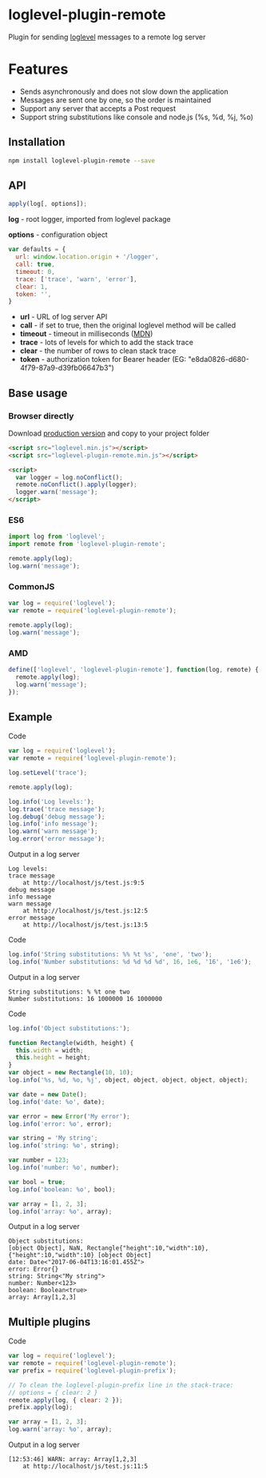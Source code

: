 # loglevel-plugin-remote
Plugin for sending [loglevel](https://github.com/pimterry/loglevel) messages to a remote log server

# Features
- Sends asynchronously and does not slow down the application
- Messages are sent one by one, so the order is maintained
- Support any server that accepts a Post request
- Support string substitutions like console and node.js (%s, %d, %j, %o)

## Installation

```sh
npm install loglevel-plugin-remote --save
```

## API

```javascript
apply(log[, options]);
```

**log** - root logger, imported from loglevel package

**options** - configuration object

```javascript
var defaults = {
  url: window.location.origin + '/logger',
  call: true,
  timeout: 0,
  trace: ['trace', 'warn', 'error'],
  clear: 1,
  token: '',
}
```

- **url** - URL of log server API
- **call** - if set to true, then the original loglevel method will be called
- **timeout** - timeout in milliseconds ([MDN](https://developer.mozilla.org/docs/Web/API/XMLHttpRequest/timeout))
- **trace** - lots of levels for which to add the stack trace
- **clear** - the number of rows to clean stack trace
- **token** - authorization token for Bearer header (EG: "e8da0826-d680-4f79-87a9-d39fb06647b3")

## Base usage

### Browser directly

Download [production version](https://raw.githubusercontent.com/kutuluk/loglevel-plugin-remote/master/dist/loglevel-plugin-remote.min.js)
and copy to your project folder
```html
<script src="loglevel.min.js"></script>
<script src="loglevel-plugin-remote.min.js"></script>

<script>
  var logger = log.noConflict();
  remote.noConflict().apply(logger);
  logger.warn('message');
</script>
```

### ES6
```javascript
import log from 'loglevel';
import remote from 'loglevel-plugin-remote';

remote.apply(log);
log.warn('message');
```

### CommonJS
```javascript
var log = require('loglevel');
var remote = require('loglevel-plugin-remote');

remote.apply(log);
log.warn('message');
```

### AMD
```javascript
define(['loglevel', 'loglevel-plugin-remote'], function(log, remote) {
  remote.apply(log);
  log.warn('message');
});
```

## Example

Code
```javascript
var log = require('loglevel');
var remote = require('loglevel-plugin-remote');

log.setLevel('trace');

remote.apply(log);

log.info('Log levels:');
log.trace('trace message');
log.debug('debug message');
log.info('info message');
log.warn('warn message');
log.error('error message');
```

Output in a log server
```
Log levels:
trace message
    at http://localhost/js/test.js:9:5
debug message
info message
warn message
    at http://localhost/js/test.js:12:5
error message
    at http://localhost/js/test.js:13:5
```

Code
```javascript
log.info('String substitutions: %% %t %s', 'one', 'two');
log.info('Number substitutions: %d %d %d %d', 16, 1e6, '16', '1e6');
```

Output in a log server
```
String substitutions: % %t one two
Number substitutions: 16 1000000 16 1000000
```

Code
```javascript
log.info('Object substitutions:');

function Rectangle(width, height) {
  this.width = width;
  this.height = height;
}
var object = new Rectangle(10, 10);
log.info('%s, %d, %o, %j', object, object, object, object, object);

var date = new Date();
log.info('date: %o', date);

var error = new Error('My error');
log.info('error: %o', error);

var string = 'My string';
log.info('string: %o', string);

var number = 123;
log.info('number: %o', number);

var bool = true;
log.info('boolean: %o', bool);

var array = [1, 2, 3];
log.info('array: %o', array);
```

Output in a log server
```
Object substitutions:
[object Object], NaN, Rectangle{"height":10,"width":10}, {"height":10,"width":10} [object Object]
date: Date<"2017-06-04T13:16:01.455Z">
error: Error{}
string: String<"My string">
number: Number<123>
boolean: Boolean<true>
array: Array[1,2,3]
```

## Multiple plugins

Code
```javascript
var log = require('loglevel');
var remote = require('loglevel-plugin-remote');
var prefix = require('loglevel-plugin-prefix');

// To clean the loglevel-plugin-prefix line in the stack-trace:
// options = { clear: 2 }
remote.apply(log, { clear: 2 });
prefix.apply(log);

var array = [1, 2, 3];
log.warn('array: %o', array);
```

Output in a log server
```
[12:53:46] WARN: array: Array[1,2,3]
    at http://localhost/js/test.js:11:5
```
